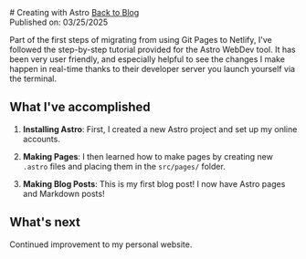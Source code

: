 <html>
<body> 
# Creating with Astro
<a href="/blog/">Back to Blog</a><br>
Published on: 03/25/2025

Part of the first steps of migrating from using Git Pages to Netlify, I've followed the step-by-step tutorial provided for the Astro WebDev tool. It has been very user friendly, and especially helpful to see the changes I make happen in real-time thanks to their developer server you launch yourself via the terminal. 

## What I've accomplished

1. **Installing Astro**: First, I created a new Astro project and set up my online accounts.

2. **Making Pages**: I then learned how to make pages by creating new `.astro` files and placing them in the `src/pages/` folder.

3. **Making Blog Posts**: This is my first blog post! I now have Astro pages and Markdown posts!

## What's next

Continued improvement to my personal website. 
</body>
</html>
